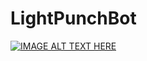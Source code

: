 # LightPunchBot

[![IMAGE ALT TEXT HERE](https://img.youtube.com/vi/eWSbIXSbMis/0.jpg)](https://www.youtube.com/watch?v=eWSbIXSbMis)
